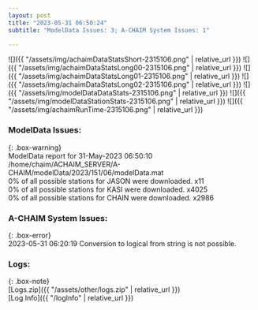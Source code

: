 ```yaml
---
layout: post
title: "2023-05-31 06:50:24"
subtitle: "ModelData Issues: 3; A-CHAIM System Issues: 1"

---
```


![]({{ "/assets/img/achaimDataStatsShort-2315106.png" | relative_url }})
![]({{ "/assets/img/achaimDataStatsLong00-2315106.png" | relative_url }})
![]({{ "/assets/img/achaimDataStatsLong01-2315106.png" | relative_url }})
![]({{ "/assets/img/achaimDataStatsLong02-2315106.png" | relative_url }})
![]({{ "/assets/img/modelDataDataStats-2315106.png" | relative_url }})
![]({{ "/assets/img/modelDataStationStats-2315106.png" | relative_url }})
![]({{ "/assets/img/achaimRunTime-2315106.png" | relative_url }})


### ModelData Issues:  
  
{: .box-warning}  
 ModelData report for 31-May-2023 06:50:10   
 /home/chaim/ACHAIM_SERVER/A-CHAIM/modelData/2023/151/06/modelData.mat   
 0% of all possible stations for JASON were downloaded. x11   
 0% of all possible stations for KASI were downloaded. x4025   
 0% of all possible stations for CHAIN were downloaded. x2986   
  
### A-CHAIM System Issues:  
  
{: .box-error}  
2023-05-31 06:20:19 Conversion to logical from string is not possible.  

### Logs:  
  
{: .box-note}  
[Logs.zip]({{ "/assets/other/logs.zip" | relative_url }})  
[Log Info]({{ "/logInfo" | relative_url }})  

